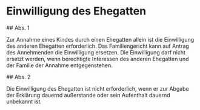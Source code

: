 # Einwilligung des Ehegatten



\#\# Abs. 1

 Zur Annahme eines Kindes durch einen Ehegatten allein ist die Einwilligung des anderen Ehegatten erforderlich. Das Familiengericht kann auf Antrag des Annehmenden die Einwilligung ersetzen. Die Einwilligung darf nicht ersetzt werden, wenn berechtigte Interessen des anderen Ehegatten und der Familie der Annahme entgegenstehen.

\#\# Abs. 2

 Die Einwilligung des Ehegatten ist nicht erforderlich, wenn er zur Abgabe der Erklärung dauernd außerstande oder sein Aufenthalt dauernd unbekannt ist. 


